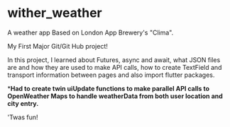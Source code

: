 # wither_weather

A weather app Based on London App Brewery's "Clima".

My First Major Git/Git Hub project!

In this project, I learned about Futures, async and await, what JSON files are and how they are used to make API calls, how to create TextField and transport information between pages and also import flutter packages.

***Had to create twin uiUpdate functions to make parallel API calls to OpenWeather Maps to handle weatherData from both user location and city entry.**

'Twas fun!
